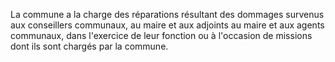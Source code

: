 La commune a la charge des réparations résultant des dommages survenus aux conseillers communaux, au maire et aux adjoints au maire et aux agents communaux, dans l'exercice de leur fonction ou à l'occasion de missions dont ils sont chargés par la commune.